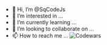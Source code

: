 - 👋 Hi, I’m @SqCodeJs
- 👀 I’m interested in ...
- 🌱 I’m currently learning ...
- 💞️ I’m looking to collaborate on ...
- 📫 How to reach me ...
![Codewars](https://img.shields.io/badge/Codewars-B1361E?style=for-the-badge&logo=codewars&logoColor=grey)
<!---
SqCodeJs/SqCodeJs is a ✨ special ✨ repository because its `README.md` (this file) appears on your GitHub profile.
You can click the Preview link to take a look at your changes.
--->
